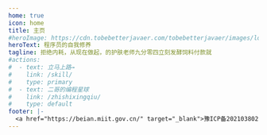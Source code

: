 ```yaml
---
home: true
icon: home
title: 主页
#heroImage: https://cdn.tobebetterjavaer.com/tobebetterjavaer/images/logo.png
heroText: 程序员的自我修养
tagline: 拒绝内耗，从现在做起，的护肤老师九分零四立刻发酵饲料付款就
#actions:
#  - text: 立马上路→
#    link: /skill/
#    type: primary
#  - text: 二哥的编程星球
#    link: /zhishixingqiu/
#    type: default
footer: |-
  <a href="https://beian.miit.gov.cn/" target="_blank">豫ICP备2021038026号-4</a> | 主题: <a href="https://theme-hope.vuejs.press/zh/" target="_blank">VuePress Theme Hope</a>
---
```

